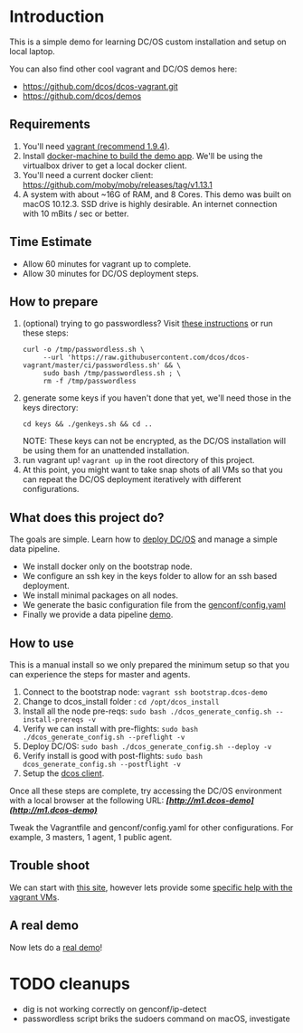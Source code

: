 # Introduction

This is a simple demo for learning DC/OS custom installation and setup on local laptop.

You can also find other cool vagrant and DC/OS demos here:
- https://github.com/dcos/dcos-vagrant.git
- https://github.com/dcos/demos

## Requirements

1. You'll need [vagrant (recommend 1.9.4)](https://www.vagrantup.com/).
2. Install [docker-machine to build the demo app](https://github.com/docker/machine/releases/tag/v0.11.0).  We'll be using the virtualbox driver to get a local docker client.
3. You'll need a current docker client:  https://github.com/moby/moby/releases/tag/v1.13.1
3. A system with about ~16G of RAM, and 8 Cores.  This demo was built on macOS 10.12.3.  SSD drive is highly desirable.  An internet connection with 10 mBits / sec or better.

## Time Estimate

- Allow 60 minutes for vagrant up to complete.
- Allow 30 minutes for DC/OS deployment steps.

## How to prepare

1. (optional) trying to go passwordless?  Visit [these instructions](https://github.com/devopsgroup-io/vagrant-hostmanager#passwordless-sudo) or run these steps:
   ```
   curl -o /tmp/passwordless.sh \
        --url 'https://raw.githubusercontent.com/dcos/dcos-vagrant/master/ci/passwordless.sh' && \
        sudo bash /tmp/passwordless.sh ; \
        rm -f /tmp/passwordless
   ```
1. generate some keys if you haven't done that yet, we'll need those in the keys directory:
   ```
   cd keys && ./genkeys.sh && cd ..
   ```
   NOTE: These keys can not be encrypted, as the DC/OS installation will be using them for an unattended installation.
1. run vagrant up!  `vagrant up` in the root directory of this project.
1. At this point, you might want to take snap shots of all VMs so that you can repeat the DC/OS deployment iteratively with different configurations.

## What does this project do?


The goals are simple.  Learn how to [deploy DC/OS](https://dcos.io/docs/1.9/installing/custom/) and manage a simple data pipeline.

- We install docker only on the bootstrap node.
- We configure an ssh key in the keys folder to allow for an ssh based deployment.
- We install minimal packages on all nodes.
- We generate the basic configuration file from the [genconf/config.yaml](genconf/config.yaml)
- Finally we provide a data pipeline [demo](demo/README.md).

## How to use

This is a manual install so we only prepared the minimum setup so that you can experience the steps for master and agents.

1. Connect to the bootstrap node: `vagrant ssh bootstrap.dcos-demo`
2. Change to dcos_install folder : `cd /opt/dcos_install`
3. Install all the node pre-reqs:  `sudo bash ./dcos_generate_config.sh --install-prereqs -v`
4. Verify we can install with pre-flights: `sudo bash ./dcos_generate_config.sh --preflight -v`
4. Deploy DC/OS: `sudo bash ./dcos_generate_config.sh --deploy -v`
5. Verify install is good with post-flights: `sudo bash dcos_generate_config.sh --postflight -v`
6. Setup the [dcos client](docs/dcoscli.md).

Once all these steps are complete, try accessing the DC/OS environment with a local browser at the following URL: ***[http://m1.dcos-demo](http://m1.dcos-demo)***

Tweak the Vagrantfile and genconf/config.yaml for other configurations.  For example, 3 masters, 1 agent, 1 public agent.

## Trouble shoot

We can start with [this site](https://dcos.io/docs/1.9/installing/troubleshooting/), however lets provide some [specific help with the vagrant VMs](docs/TROUBLESHOOTING.md).

## A real demo
Now lets do a [real demo](demo/README.md)!

# TODO cleanups

* dig is not working correctly on genconf/ip-detect
* passwordless script briks the sudoers command on macOS, investigate

